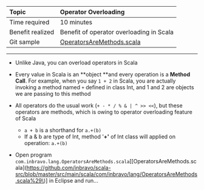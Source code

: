 | Topic | Operator Overloading |
| :--- | :--- |
| Time required | 10 minutes |
| Benefit realized | Benefit of operator overloading in Scala |
| Git sample | [OperatorsAreMethods.scala](https://github.com/inbravo/scala-src/blob/master/src/main/scala/com/inbravo/lang/OperatorsAreMethods.scala) |

---

* Unlike Java, you can overload operators in Scala

* Every value in Scala is an **object **and every operation is a **Method Call**. For example, when you say `1 + 2` in Scala, you are actually invoking a method named `+` defined in class Int, and 1 and 2 are objects we are passing to this method

* All operators do the usual work \(`+ - * / % & | ^ >> <<`\), but these operators are methods, which is owing to operator overloading feature of Scala

  * `a + b`  is a shorthand for `a.+(b)`
  * If a & b are type of Int, method '**+'** of Int class will applied on operation: `a.+(b)`

* Open program `com.inbravo.lang.OperatorsAreMethods.scala`\[[OperatorsAreMethods.scala](https://github.com/inbravo/scala-src/blob/master/src/main/scala/com/inbravo/lang/OperatorsAreMethods.scala%29\)\] in Eclipse and run...





